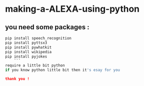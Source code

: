 # making-a-ALEXA-using-python

## you need some packages : ##
```python = 
pip install speech_recognition
pip install pyttsx3
pip install pywhatkit
pip install wikipedia
pip install pyjokes
    ```
require a little bit python 
if you know python little bit then it's esay for you 

thank you !
    
    
